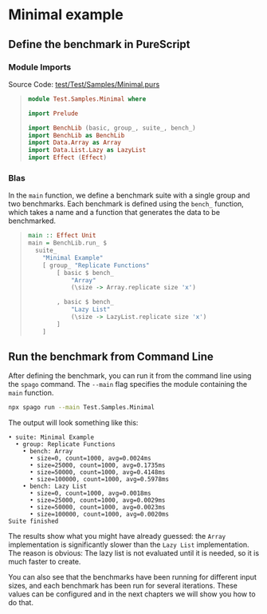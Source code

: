 # Minimal example

## Define the benchmark in PureScript

### Module Imports
<!-- start:pursCode
{ 
  "file": "test/Test/Samples/Minimal.purs",
  "section": "Header",
  "link": true
}
-->
Source Code: [test/Test/Samples/Minimal.purs](test/Test/Samples/Minimal.purs)
> ```purescript
> module Test.Samples.Minimal where
> 
> import Prelude
> 
> import BenchLib (basic, group_, suite_, bench_)
> import BenchLib as BenchLib
> import Data.Array as Array
> import Data.List.Lazy as LazyList
> import Effect (Effect)
> ```
<!-- end -->

### Blas

In the `main` function, we define a benchmark suite with a single group and two benchmarks. Each benchmark is defined using the `bench_` function, which takes a name and a function that generates the data to be benchmarked.

<!-- start:pursCode
{"file": "test/Test/Samples/Minimal.purs", "section": "Main"}
-->

> ```purescript
> main :: Effect Unit
> main = BenchLib.run_ $
>   suite_
>     "Minimal Example"
>     [ group_ "Replicate Functions"
>         [ basic $ bench_
>             "Array"
>             (\size -> Array.replicate size 'x')
> 
>         , basic $ bench_
>             "Lazy List"
>             (\size -> LazyList.replicate size 'x')
>         ]
>     ]
> ```
<!-- end -->


## Run the benchmark from Command Line

After defining the benchmark, you can run it from the command line using the `spago` command. The `--main` flag specifies the module containing the `main` function.

<!-- start:run
{
  "cmd": "npx spago run --main Test.Samples.Minimal",
  "text": "The output will look something like this:"
}
-->
```bash
npx spago run --main Test.Samples.Minimal
```
The output will look something like this:

```text
• suite: Minimal Example
  • group: Replicate Functions
    • bench: Array
      • size=0, count=1000, avg=0.0024ms
      • size=25000, count=1000, avg=0.1735ms
      • size=50000, count=1000, avg=0.4148ms
      • size=100000, count=1000, avg=0.5978ms
    • bench: Lazy List
      • size=0, count=1000, avg=0.0018ms
      • size=25000, count=1000, avg=0.0029ms
      • size=50000, count=1000, avg=0.0023ms
      • size=100000, count=1000, avg=0.0020ms
Suite finished
```
<!-- end -->

The results show what you might have already guessed: the `Array` implementation is significantly slower than the `Lazy List` implementation. The reason is obvious: The lazy list is not evaluated until it is needed, so it is much faster to create.

You can also see that the benchmarks have been running for different input sizes, and each benchmark has been run for several iterations. These values can be configured and in the next chapters we will show you how to do that.